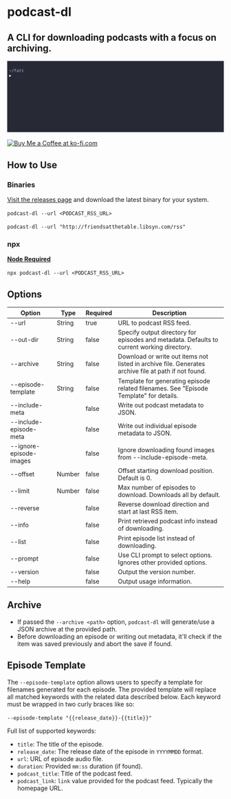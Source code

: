 # podcast-dl

## A CLI for downloading podcasts with a focus on archiving.

![podcast-dl example gif](./docs/podcast-dl-example.gif)

<a href='https://ko-fi.com/A0A01PXDX' target='_blank'><img height='36' style='border:0px;height:36px;' src='https://cdn.ko-fi.com/cdn/kofi2.png?v=2' border='0' alt='Buy Me a Coffee at ko-fi.com' /></a>

## How to Use

### Binaries

[Visit the releases page](https://github.com/lightpohl/podcast-dl/releases) and download the latest binary for your system.

`podcast-dl --url <PODCAST_RSS_URL>`

`podcast-dl --url "http://friendsatthetable.libsyn.com/rss"`

### npx

**[Node Required](https://nodejs.org/en/)**

`npx podcast-dl --url <PODCAST_RSS_URL>`

## Options

| Option                  | Type   | Required | Description                                                                                          |
| ----------------------- | ------ | -------- | ---------------------------------------------------------------------------------------------------- |
| --url                   | String | true     | URL to podcast RSS feed.                                                                             |
| --out-dir               | String | false    | Specify output directory for episodes and metadata. Defaults to current working directory.           |
| --archive               | String | false    | Download or write out items not listed in archive file. Generates archive file at path if not found. |
| --episode-template      | String | false    | Template for generating episode related filenames. See "Episode Template" for details.               |
| --include-meta          |        | false    | Write out podcast metadata to JSON.                                                                  |
| --include-episode-meta  |        | false    | Write out individual episode metadata to JSON.                                                       |
| --ignore-episode-images |        | false    | Ignore downloading found images from --include-episode-meta.                                         |
| --offset                | Number | false    | Offset starting download position. Default is 0.                                                     |
| --limit                 | Number | false    | Max number of episodes to download. Downloads all by default.                                        |
| --reverse               |        | false    | Reverse download direction and start at last RSS item.                                               |
| --info                  |        | false    | Print retrieved podcast info instead of downloading.                                                 |
| --list                  |        | false    | Print episode list instead of downloading.                                                           |
| --prompt                |        | false    | Use CLI prompt to select options. Ignores other provided options.                                    |
| --version               |        | false    | Output the version number.                                                                           |
| --help                  |        | false    | Output usage information.                                                                            |

## Archive

- If passed the `--archive <path>` option, `podcast-dl` will generate/use a JSON archive at the provided path.
- Before downloading an episode or writing out metadata, it'll check if the item was saved previously and abort the save if found.

## Episode Template

The `--episode-template` option allows users to specify a template for filenames generated for each episode. The provided template will replace all matched keywords with the related data described below. Each keyword must be wrapped in two curly braces like so:

`--episode-template "{{release_date}}-{{title}}"`

Full list of supported keywords:

- `title`: The title of the episode.
- `release_date`: The release date of the episode in `YYYYMMDD` format.
- `url`: URL of episode audio file.
- `duration`: Provided `mm:ss` duration (if found).
- `podcast_title`: Title of the podcast feed.
- `podcast_link`: `link` value provided for the podcast feed. Typically the homepage URL.
